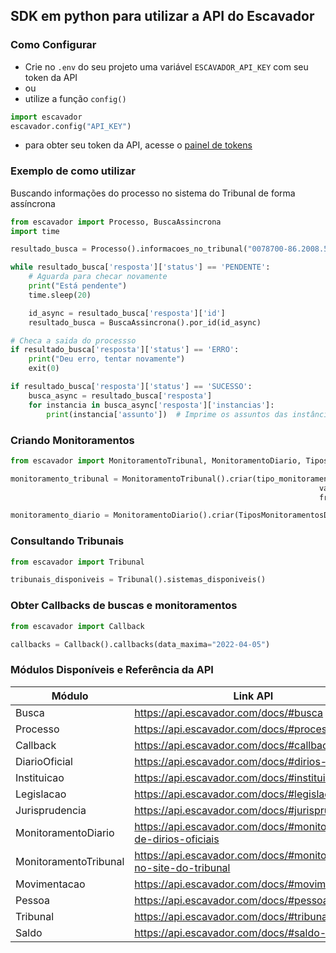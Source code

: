 
## SDK em python para utilizar a API do Escavador

### Como Configurar

- Crie no `.env` do seu projeto uma variável `ESCAVADOR_API_KEY` com seu token da API
- ou
- utilize a função `config()`
```py
import escavador
escavador.config("API_KEY")
```
- para obter seu token da API, acesse o [painel de tokens](https://api.escavador.com/tokens)

### Exemplo de como utilizar
Buscando informações do processo no sistema do Tribunal de forma assíncrona
```py
from escavador import Processo, BuscaAssincrona
import time

resultado_busca = Processo().informacoes_no_tribunal("0078700-86.2008.5.17.0009")  # Gera uma busca assíncrona

while resultado_busca['resposta']['status'] == 'PENDENTE':
    # Aguarda para checar novamente
    print("Está pendente")
    time.sleep(20)

    id_async = resultado_busca['resposta']['id']
    resultado_busca = BuscaAssincrona().por_id(id_async)

# Checa a saida do processso
if resultado_busca['resposta']['status'] == 'ERRO':
    print("Deu erro, tentar novamente")
    exit(0)

if resultado_busca['resposta']['status'] == 'SUCESSO':
    busca_async = resultado_busca['resposta']
    for instancia in busca_async['resposta']['instancias']:
        print(instancia['assunto'])  # Imprime os assuntos das instâncias do processo
```

### Criando Monitoramentos
```py
from escavador import MonitoramentoTribunal, MonitoramentoDiario, TiposMonitoramentosTribunal, TiposMonitoramentosDiario,FrequenciaMonitoramentoTribunal

monitoramento_tribunal = MonitoramentoTribunal().criar(tipo_monitoramento=TiposMonitoramentosTribunal.UNICO,
                                                                     valor="8809061-58.2022.8.10.3695",tribunal='TJSP', 
                                                                     frequencia=FrequenciaMonitoramentoTribunal.SEMANAL)

monitoramento_diario = MonitoramentoDiario().criar(TiposMonitoramentosDiario.PROCESSO, processo_id=2, origens_ids=[2,4,6])
```

### Consultando Tribunais
```py
from escavador import Tribunal

tribunais_disponiveis = Tribunal().sistemas_disponiveis()
```

### Obter Callbacks de buscas e monitoramentos
```py
from escavador import Callback

callbacks = Callback().callbacks(data_maxima="2022-04-05")
```

### Módulos Disponíveis e Referência da API

| Módulo                | Link API                                                          |
|-----------------------|-------------------------------------------------------------------|
| Busca                 | https://api.escavador.com/docs/#busca                             |
| Processo              | https://api.escavador.com/docs/#processos                         |
| Callback              | https://api.escavador.com/docs/#callback                          |
| DiarioOficial         | https://api.escavador.com/docs/#dirios-oficiais                   |
| Instituicao           | https://api.escavador.com/docs/#instituies                        |
| Legislacao            | https://api.escavador.com/docs/#legislao                          |
| Jurisprudencia        | https://api.escavador.com/docs/#jurisprudncias                    |
| MonitoramentoDiario   | https://api.escavador.com/docs/#monitoramento-de-dirios-oficiais  |
| MonitoramentoTribunal | https://api.escavador.com/docs/#monitoramento-no-site-do-tribunal |
| Movimentacao          | https://api.escavador.com/docs/#movimentaes                       |
| Pessoa                | https://api.escavador.com/docs/#pessoas                           |
| Tribunal              | https://api.escavador.com/docs/#tribunais                         |
| Saldo                 | https://api.escavador.com/docs/#saldo-da-api                      | 